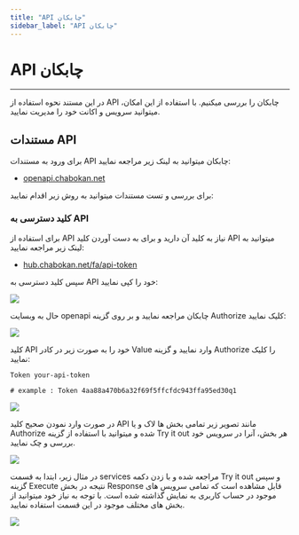 ```yaml
---
title: "API چابکان"
sidebar_label: "API چابکان"
---
```


# API چابکان
---

در این مستند نحوه استفاده از API چابکان را بررسی میکنیم. با استفاده از این امکان، میتوانید سرویس و اکانت خود را مدیریت نمایید.

## مستندات API

برای ورود به مستندات API چابکان میتوانید به لینک زیر مراجعه نمایید:

- [openapi.chabokan.net](https://openapi.chabokan.net/)

برای بررسی و تست مستندات میتوانید به روش زیر اقدام نمایید:

### کلید دسترسی به API

برای استفاده از API نیاز به کلید آن دارید و برای به دست آوردن کلید API میتوانید به لینک زیر مراجعه نمایید:

- [hub.chabokan.net/fa/api-token](https://hub.chabokan.net/fa/api-token/?)

سپس کلید دسترسی به API خود را کپی نمایید:

![](https://s1.chabokan.net/docs/images/openapi-chabokan-1.jpg)

حال به وبسایت openapi چابکان مراجعه نمایید و بر روی گزینه Authorize کلیک نمایید:

![](https://s1.chabokan.net/docs/images/openapi-chabokan-2.jpg)

کلید API خود را به صورت زیر در کادر Value وارد نمایید و گزینه Authorize را کلیک نمایید:

```text
Token your-api-token

# example : Token 4aa88a470b6a32f69f5ffcfdc943ffa95ed30q1
```

![](https://s1.chabokan.net/docs/images/openapi-chabokan-3.jpg)

در صورت وارد نمودن صحیح کلید API مانند تصویر زیر تمامی بخش ها لاک و یا Authorize شده و میتوانید با استفاده از گزینه Try it out هر بخش، آنرا در سرویس خود بررسی و چک نمایید.

![](https://s1.chabokan.net/docs/images/openapi-chabokan-4.jpg)

در مثال زیر، ابتدا به قسمت services مراجعه شده و با زدن دکمه Try it out و سپس گزینه Execute نتیجه در بخش Response قابل مشاهده است که تمامی سرویس های موجود در حساب کاربری به نمایش گذاشته شده است. با توجه به نیاز خود میتوانید از بخش های مختلف موجود در این قسمت استفاده نمایید.

![](https://s1.chabokan.net/docs/images/openapi-chabokan-5.jpg)
